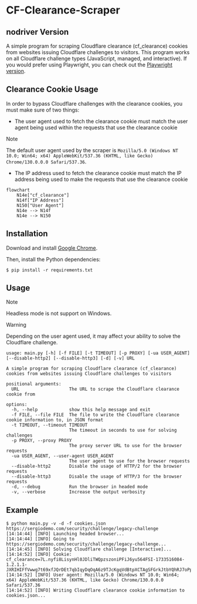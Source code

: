 # CF-Clearance-Scraper

## nodriver Version
A simple program for scraping Cloudflare clearance (cf_clearance) cookies from websites issuing Cloudflare challenges to visitors. This program works on all Cloudflare challenge types (JavaScript, managed, and interactive). If you would prefer using Playwright, you can check out the [Playwright version](https://github.com/Xewdy444/CF-Clearance-Scraper/tree/playwright).


## Clearance Cookie Usage
In order to bypass Cloudflare challenges with the clearance cookies, you must make sure of two things:

- The user agent used to fetch the clearance cookie must match the user agent being used within the requests that use the clearance cookie
> [!NOTE]
> The default user agent used by the scraper is `Mozilla/5.0 (Windows NT 10.0; Win64; x64) AppleWebKit/537.36 (KHTML, like Gecko) Chrome/130.0.0.0 Safari/537.36`.
- The IP address used to fetch the clearance cookie must match the IP address being used to make the requests that use the clearance cookie

```mermaid
flowchart
	N14e["cf_clearance"]
	N14f["IP Address"]
	N150["User Agent"]
	N14e --> N14f
	N14e --> N150
```

## Installation
Download and install [Google Chrome](https://www.google.com/chrome/index.html).

Then, install the Python dependencies:

    $ pip install -r requirements.txt

## Usage
> [!NOTE]
> Headless mode is not support on Windows.

> [!WARNING]
> Depending on the user agent used, it may affect your ability to solve the Cloudflare challenge.

```
usage: main.py [-h] [-f FILE] [-t TIMEOUT] [-p PROXY] [-ua USER_AGENT] [--disable-http2] [--disable-http3] [-d] [-v] URL

A simple program for scraping Cloudflare clearance (cf_clearance) cookies from websites issuing Cloudflare challenges to visitors

positional arguments:
  URL                   The URL to scrape the Cloudflare clearance cookie from

options:
  -h, --help            show this help message and exit
  -f FILE, --file FILE  The file to write the Cloudflare clearance cookie information to, in JSON format
  -t TIMEOUT, --timeout TIMEOUT
                        The timeout in seconds to use for solving challenges
  -p PROXY, --proxy PROXY
                        The proxy server URL to use for the browser requests
  -ua USER_AGENT, --user-agent USER_AGENT
                        The user agent to use for the browser requests
  --disable-http2       Disable the usage of HTTP/2 for the browser requests
  --disable-http3       Disable the usage of HTTP/3 for the browser requests
  -d, --debug           Run the browser in headed mode
  -v, --verbose         Increase the output verbosity
```

## Example
    $ python main.py -v -d -f cookies.json https://sergiodemo.com/security/challenge/legacy-challenge
    [14:14:44] [INFO] Launching headed browser...
    [14:14:44] [INFO] Going to https://sergiodemo.com/security/challenge/legacy-challenge...
    [14:14:45] [INFO] Solving Cloudflare challenge [Interactive]...
    [14:14:52] [INFO] Cookie: cf_clearance=7L.nyfi8LisynHl0JDliTWQpzszoniPFiJ6yu564FSI-1733516084-1.2.1.1-JXRIHIFfVwwg7t69xfJQrDEt7qbIqyDqOqA6z9TJcKgqVdBtpXCTAgSFGrkJtbYQhRJ7oPpuV7fnc3nQWLYF.DjWXRDnSw1eIgDXgk.YEvO4rPFoCzpFzRzLc7RHKheqRC6Wjra9XXyUlnsZYply5PBH2DkUdSC7xvMSBuvEZdVF5fZltP2IHnZy7qDLasySHtK767PCeBLLi48JyHaJMP0F4armNtdC2KESCTugb8j4zlZSmOZDKf.FkgYiFimyifWNpMTMoXv7Olyo5FSZf5dRPacV98gRwE2youzznSTfqEyyxLOSlGlkQQ48f1o.LusvnM4g1_G6HBfDuZQPagGuPUwaUo6CXa4UXjAUMi_cuzRVYc8TfR9Vr2I0fvPH.AbG2ZRcbCW8NTKiuWnVbCj1o6b6VrRvCeK8EZtpUGg
    [14:14:52] [INFO] User agent: Mozilla/5.0 (Windows NT 10.0; Win64; x64) AppleWebKit/537.36 (KHTML, like Gecko) Chrome/130.0.0.0 Safari/537.36
    [14:14:52] [INFO] Writing Cloudflare clearance cookie information to cookies.json...
